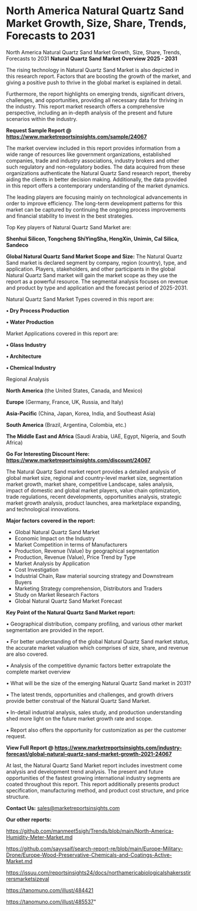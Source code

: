 # North America Natural Quartz Sand Market Growth, Size, Share, Trends, Forecasts to 2031
North America Natural Quartz Sand Market Growth, Size, Share, Trends, Forecasts to 2031
<Strong> Natural Quartz Sand Market Overview 2025 - 2031</strong>

The rising technology in Natural Quartz Sand Market is also depicted in this research report. Factors that are boosting the growth of the market, and giving a positive push to thrive in the global market is explained in detail.

Furthermore, the report highlights on emerging trends, significant drivers, challenges, and opportunities, providing all necessary data for thriving in the industry. This report market research offers a comprehensive perspective, including an in-depth analysis of the present and future scenarios within the industry.

<strong>Request Sample Report @ <a href=https://www.marketreportsinsights.com/sample/24067>https://www.marketreportsinsights.com/sample/24067</a></strong>

The market overview included in this report provides information from a wide range of resources like government organizations, established companies, trade and industry associations, industry brokers and other such regulatory and non-regulatory bodies. The data acquired from these organizations authenticate the Natural Quartz Sand research report, thereby aiding the clients in better decision making. Additionally, the data provided in this report offers a contemporary understanding of the market dynamics.

The leading players are focusing mainly on technological advancements in order to improve efficiency. The long-term development patterns for this market can be captured by continuing the ongoing process improvements and financial stability to invest in the best strategies.

Top Key players of Natural Quartz Sand Market are:

<strong>Shenhui Silicon, Tongcheng ShiYingSha, HengXin, Unimin, Cal Silica, Sandeco</strong>

<strong><b>Global Natural Quartz Sand Market Scope and Size:</b></strong>
The Natural Quartz Sand market is declared segment by company, region (country), type, and application. Players, stakeholders, and other participants in the global Natural Quartz Sand market will gain the market scope as they use the report as a powerful resource. The segmental analysis focuses on revenue and product by type and application and the forecast period of 2025-2031.

Natural Quartz Sand Market Types covered in this report are:

<strong>• Dry Process Production

• Water Production</strong>

Market Applications covered in this report are:

<strong>• Glass Industry

• Architecture

• Chemical Industry</strong> 

Regional Analysis

<strong>North America</strong> (the United States, Canada, and Mexico)

<strong>Europe</strong> (Germany, France, UK, Russia, and Italy)

<strong>Asia-Pacific</strong> (China, Japan, Korea, India, and Southeast Asia)

<strong>South America</strong> (Brazil, Argentina, Colombia, etc.)

<strong>The Middle East and Africa</strong> (Saudi Arabia, UAE, Egypt, Nigeria, and South Africa)

<strong>Go For Interesting Discount Here: <a href=https://www.marketreportsinsights.com/discount/24067>https://www.marketreportsinsights.com/discount/24067</a></strong>

The Natural Quartz Sand market report provides a detailed analysis of global market size, regional and country-level market size, segmentation market growth, market share, competitive Landscape, sales analysis, impact of domestic and global market players, value chain optimization, trade regulations, recent developments, opportunities analysis, strategic market growth analysis, product launches, area marketplace expanding, and technological innovations.

<strong><b>Major factors covered in the report:</b></strong>
<ul>
  <li>Global Natural Quartz Sand Market </li>
  <li>Economic Impact on the Industry</li>
  <li>Market Competition in terms of Manufacturers</li>
  <li>Production, Revenue (Value) by geographical segmentation</li>
  <li>Production, Revenue (Value), Price Trend by Type</li>
  <li>Market Analysis by Application</li>
  <li>Cost Investigation</li>
  <li>Industrial Chain, Raw material sourcing strategy and Downstream Buyers</li>
  <li>Marketing Strategy comprehension, Distributors and Traders</li>
  <li>Study on Market Research Factors</li>
  <li>Global Natural Quartz Sand Market Forecast</li>
</ul>

<strong><b>Key Point of the Natural Quartz Sand Market report:</b></strong>

• Geographical distribution, company profiling, and various other market segmentation are provided in the report.

• For better understanding of the global Natural Quartz Sand market status, the accurate market valuation which comprises of size, share, and revenue are also covered.

• Analysis of the competitive dynamic factors better extrapolate the complete market overview

• What will be the size of the emerging Natural Quartz Sand market in 2031?

• The latest trends, opportunities and challenges, and growth drivers provide better construal of the Natural Quartz Sand Market.

• In-detail industrial analysis, sales study, and production understanding shed more light on the future market growth rate and scope.

• Report also offers the opportunity for customization as per the customer request.

<strong><b>View Full Report @ <a href=https://www.marketreportsinsights.com/industry-forecast/global-natural-quartz-sand-market-growth-2021-24067>https://www.marketreportsinsights.com/industry-forecast/global-natural-quartz-sand-market-growth-2021-24067</a></b></strong>


At last, the Natural Quartz Sand Market report includes investment come analysis and development trend analysis. The present and future opportunities of the fastest growing international industry segments are coated throughout this report. This report additionally presents product specification, manufacturing method, and product cost structure, and price structure.

<strong>Contact Us:</strong>
sales@marketreportsinsights.com

<strong>Our other reports:</strong>

<a href=https://github.com/manmeet5sigh/Trends/blob/main/North-America-Humidity-Meter-Market.md>https://github.com/manmeet5sigh/Trends/blob/main/North-America-Humidity-Meter-Market.md</a>

<a href=https://github.com/sayysaif/search-report-re/blob/main/Europe-Military-Drone/Europe-Wood-Preservative-Chemicals-and-Coatings-Active-Market.md>https://github.com/sayysaif/search-report-re/blob/main/Europe-Military-Drone/Europe-Wood-Preservative-Chemicals-and-Coatings-Active-Market.md</a>

<a href=https://issuu.com/reportsinsights24/docs/northamericabiologicalshakersstirrersmarketsizeval>https://issuu.com/reportsinsights24/docs/northamericabiologicalshakersstirrersmarketsizeval</a>

<a href=https://tanomuno.com/illust/484421>https://tanomuno.com/illust/484421</a>

<a href=https://tanomuno.com/illust/485537>https://tanomuno.com/illust/485537</a>"
